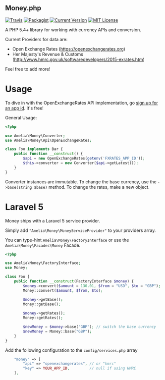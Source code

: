 Money.php
---------

[![Travis](https://img.shields.io/travis/joyent/node.svg)](https://magnum.travis-ci.com/ameliaikeda/money)
[![Packagist](https://img.shields.io/packagist/dt/amelia/money.svg)](https://packagist.org/packages/amelia/money)
[![Current Version](https://img.shields.io/packagist/v/amelia/money.svg)](https://packagist.org/packages/amelia/money)
[![MIT License](https://img.shields.io/packagist/l/amelia/money.svg)](https://packagist.org/packages/amelia/money)

A PHP 5.4+ library for working with currency APIs and conversion.

Current Providers for data are:

* Open Exchange Rates (https://openexchangerates.org)
* Her Majesty's Revenue & Customs (http://www.hmrc.gov.uk/softwaredevelopers/2015-exrates.htm)

Feel free to add more!

Usage
=====

To dive in with the OpenExchangeRates API implementation, go [sign up for an app id][oer-signup]. It's free!

General Usage:

```php
<?php

use Amelia\Money\Converter;
use Amelia\Money\Api\OpenExchangeRates;

class Foo implements Bar {
    public function __construct() {
        $api = new OpenExchangeRates(getenv('FXRATES_APP_ID'));
        $this->converter = new Converter($api->getLatest());
    }
}
```

Converter instances are immutable. To change the base currency, use the `->base(string $base)` method. To change the rates, make a new object.

# Laravel 5

Money ships with a Laravel 5 service provider.

Simply add `"Amelia\Money\MoneyServiceProvider"` to your providers array.

You can type-hint `Amelia\Money\FactoryInterface` or use the `Amelia\Money\Facades\Money` Facade.

```php
<?php

use Amelia\Money\FactoryInterface;
use Money;

class Foo {
    public function __construct(FactoryInterface $money) {
        $money->convert($amount = 130.01, $from = "USD", $to = "GBP");
        Money::convert($amount, $from, $to);

        $money->getBase();
        Money::getBase();
        
        $money->getRates();
        Money::getRates();

        $newMoney = $money->base("GBP"); // switch the base currency
        $newMoney = Money::base("GBP");
    }
}
```

Add the following configuration to the `config/services.php` array

```php
    "money" => [
        "api" => "openexchangerates", // or "hmrc"
        "key" => YOUR_APP_ID,         // null if using HMRC
    ],
```

[oer-signup]: https://openexchangerates.org/sign-up
